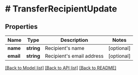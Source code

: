 # # TransferRecipientUpdate

## Properties

Name | Type | Description | Notes
------------ | ------------- | ------------- | -------------
**name** | **string** | Recipient&#39;s name | [optional]
**email** | **string** | Recipient&#39;s email address | [optional]

[[Back to Model list]](../../README.md#models) [[Back to API list]](../../README.md#endpoints) [[Back to README]](../../README.md)
